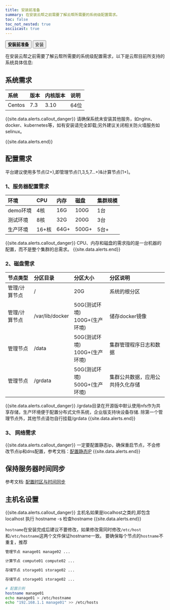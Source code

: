 ```yaml
---
title: 安装前准备
summary: 在安装云帮之前需要了解云帮所需要的系统级配置需求。
toc: false
toc_not_nested: true
asciicast: true
---
```

<div class="filters filters-big clearfix">
    <a href="pre-install.html"><button class="filter-button current"><strong>安装前准备</strong></button></a>
    <a href="install.html"><button class="filter-button">安装</button></a>
</div>

<div id="toc"></div>

在安装云帮之前需要了解云帮所需要的系统级配置需求，以下是云帮目前所支持的系统具体信息:

## 系统需求
| 系统     | 版本   | 内核版本 | 说明   |
| :----- | :--- | :--- | :--- |
| Centos | 7.3  | 3.10 | 64位  |


{{site.data.alerts.callout_danger}}
请确保系统未安装其他服务，如nginx、docker、kubernetes等，如有安装请完全卸载;另外建议关闭相关防火墙服务如selinux。

<!--后面也会陆续支持Debian9/Ubuntu16.04系统。 -->
{{site.data.alerts.end}}

## 配置需求
平台建议使用多节点(2+),即管理节点(1,3,5,7...+)&计算节点(1+)。

### **1、服务器配置需求**

| 环境     | CPU  | 内存   | 磁盘    | 集群规模 |
| :----- | :--- | :--- | :---- | :--- |
| demo环境 | 4核   | 16G  | 100G  | 1台   |
| 测试环境   | 8核   | 32G  | 200G  | 3台   |
| 生产环境   | 16+核 | 64G+ | 500G+ | 5台+  |
{{site.data.alerts.callout_danger}}
CPU、内存和磁盘的需求指的是一台机器的配置，而不是整个集群的总需求。
{{site.data.alerts.end}}

### **2、磁盘需求**

| 节点类型    | 分区目录            | 分区大小                      | 分区说明             |
| :------ | :-------------- | :------------------------ | :--------------- |
| 管理/计算节点 | /               | 20G                       | 系统的根分区           |
| 管理/计算节点 | /var/lib/docker | 50G(测试环境)</br>100G+(生产环境) | 储存docker镜像       |
| 管理节点    | /data           | 50G(测试环境)</br>100G+(生产环境) | 集群管理程序日志和数据      |
| 管理节点    | /grdata         | 50G(测试环境)</br>500G+(生产环境) | 集群公共数据，应用公共持久化存储 |

{{site.data.alerts.callout_danger}}
/grdata目录在开源版中默认使用nfs作为共享存储，生产环境便于配置分布式文件系统，企业版支持块设备存储.
除第一个管理节点外，其他节点请勿自行挂载/grdata 
{{site.data.alerts.end}}

### **3、 网络需求**

{{site.data.alerts.callout_danger}}
一定要配置静态ip，确保重启节点，不会修改节点ip和dns配置，参考文档：<a href="/docs/stable/other/static-ip.html" target="_blank">配置静态IP</a>
{{site.data.alerts.end}}

## 保持服务器时间同步
参考文档: <a href="/docs/stable/other/timezone.html" target="_blank">配置时区与时间同步</a>

## 主机名设置

{{site.data.alerts.callout_danger}}
主机名如果是localhost之类的,即包含localhost
执行 hostname -s 检查hostname
{{site.data.alerts.end}}

`hostname`在安装完成后建议不要修改，如果修改需同时修改`/etc/host`和`/etc/hostname`这两个文件保证hostname一致。
要确保每个节点的`hostname`不重复，推荐

```bash
管理节点 manage01 manage02 ...

计算节点 compute01 compute02 ...

存储节点 storage01 storage02 ...

存储节点 storage01 storage02 ...

# 配置示例
hostname manage01
echo manage01 > /etc/hostname
echo "192.168.1.1 manage01" >> /etc/hosts 
```
